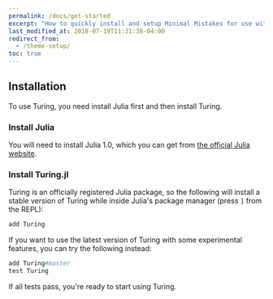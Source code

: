 ```yaml
---
permalink: /docs/get-started
excerpt: "How to quickly install and setup Minimal Mistakes for use with GitHub Pages."
last_modified_at: 2018-07-19T11:31:38-04:00
redirect_from:
  - /theme-setup/
toc: true
---
```


<a id='Installation-1'></a>

## Installation


To use Turing, you need install Julia first and then install Turing.


<a id='Install-Julia-1'></a>

### Install Julia


You will need to install Julia 1.0, which you can get from [the official Julia website](http://julialang.org/downloads/).


<a id='Install-Turing.jl-1'></a>

### Install Turing.jl


Turing is an officially registered Julia package, so the following will install a stable version of Turing while inside Julia's package manager (press `]` from the REPL):


```julia
add Turing
```


If you want to use the latest version of Turing with some experimental features, you can try the following instead:


```julia
add Turing#master
test Turing
```


If all tests pass, you're ready to start using Turing.
